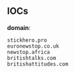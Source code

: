 
## IOCs

__domain__:

```text
stickhero.pro
euronewstop.co.uk
newstop.africa
britishtalks.com
britishattitudes.com
```